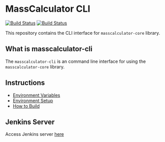 # MassCalculator CLI

[![Build Status](https://jenkins.mergimhalimi.com/buildStatus/icon?job=masscalculator-cli%2Fdevel)](https://jenkins.mergimhalimi.com/job/masscalculator-cli/job/devel/)
[![Build Status](https://github.com/MassCalculator/masscalculator-cli/workflows/CMake/badge.svg)](https://github.com/MassCalculator/masscalculator-cli/actions)

This repository contains the CLI interface for `masscalculator-core` library.

## What is masscalculator-cli

The `masscalculator-cli` is an command line interface for using the `masscalculator-core` library.

## Instructions

- [Environment Variables](docs/ENVIRONMENT.md)
- [Environment Setup](docs/SETUP.md)
- [How to Build](docs/BUILD.md)

## Jenkins Server

Access Jenkins server [here](https://jenkins.mergimhalimi.com/job/masscalculator-cli/)
